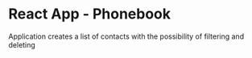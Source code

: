 # React App - Phonebook
Application creates a list of contacts with the possibility of filtering and deleting
